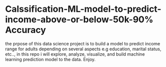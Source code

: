 # Calssification-ML-model-to-predict-income-above-or-below-50k-90% Accuracy
the prpose of this data science project is to build a model to predict income range for adults depending on several aspects e.g education, marital status, etc..,
in this repo i will explore, analyze, visualize, and build machine learning prediction model to the data.
Enjoy.
